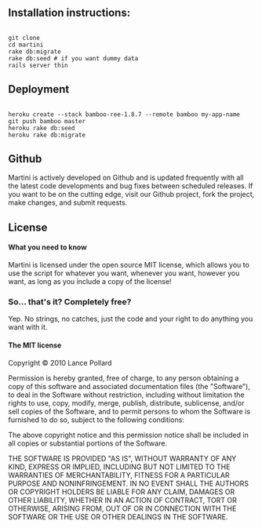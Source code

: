## Installation instructions:

<pre><code>
git clone 
cd martini
rake db:migrate
rake db:seed # if you want dummy data
rails server thin
</code></pre>

## Deployment

<pre><code>
heroku create --stack bamboo-ree-1.8.7 --remote bamboo my-app-name
git push bamboo master
heroku rake db:seed
heroku rake db:migrate
</code></pre>

## Github

Martini is actively developed on Github and is updated frequently with all the latest code developments and bug fixes between scheduled releases. If you want to be on the cutting edge, visit our Github project, fork the project, make changes, and submit requests.

## License

#### What you need to know

Martini is licensed under the open source MIT license, which allows you to use the script for whatever you want, whenever you want, however you want, as long as you include a copy of the license!

### So... that's it? Completely free?

Yep. No strings, no catches, just the code and your right to do anything you want with it.

#### The MIT license

Copyright © 2010 Lance Pollard

Permission is hereby granted, free of charge, to any person obtaining a copy of this software and associated documentation files (the "Software"), to deal in the Software without restriction, including without limitation the rights to use, copy, modify, merge, publish, distribute, sublicense, and/or sell copies of the Software, and to permit persons to whom the Software is furnished to do so, subject to the following conditions:

The above copyright notice and this permission notice shall be included in all copies or substantial portions of the Software.

THE SOFTWARE IS PROVIDED "AS IS", WITHOUT WARRANTY OF ANY KIND, EXPRESS OR IMPLIED, INCLUDING BUT NOT LIMITED TO THE WARRANTIES OF MERCHANTABILITY, FITNESS FOR A PARTICULAR PURPOSE AND NONINFRINGEMENT. IN NO EVENT SHALL THE AUTHORS OR COPYRIGHT HOLDERS BE LIABLE FOR ANY CLAIM, DAMAGES OR OTHER LIABILITY, WHETHER IN AN ACTION OF CONTRACT, TORT OR OTHERWISE, ARISING FROM, OUT OF OR IN CONNECTION WITH THE SOFTWARE OR THE USE OR OTHER DEALINGS IN THE SOFTWARE.